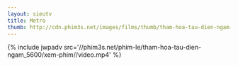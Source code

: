 ```yaml
---
layout: sieutv
title: Metro
thumb: http://cdn.phim3s.net/images/films/thumb/tham-hoa-tau-dien-ngam-metro-2013.jpg
---
```

{% include jwpadv src='//phim3s.net/phim-le/tham-hoa-tau-dien-ngam_5600/xem-phim//video.mp4' %}